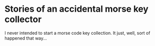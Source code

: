 # Stories of an accidental morse key collector

I never intended to start a morse code key collection. It just, well, sort of happened that way...
